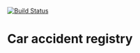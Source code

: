 [![Build Status](https://travis-ci.org/o-gen18/job4j_car_accident.svg?branch=master)](https://travis-ci.org/o-gen18/job4j_car_accident)
# Car accident registry